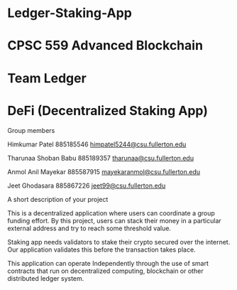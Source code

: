 # Ledger-Staking-App
# CPSC 559 Advanced Blockchain
# Team Ledger
# DeFi (Decentralized Staking App)

Group members

Himkumar Patel  		885185546		himpatel5244@csu.fullerton.edu

Tharunaa Shoban Babu	885189357		tharunaa@csu.fullerton.edu

Anmol Anil Mayekar           885587915		mayekaranmol@csu.fullerton.edu

Jeet Ghodasara                 885867226		 jeet99@csu.fullerton.edu


A short description of your project

This is a decentralized application where users can coordinate a group funding effort. By this project, users can stack their money in a particular external address and try to reach some threshold value.

Staking app needs validators to stake their crypto secured over the internet. Our application validates this before the transaction takes place.

This application can operate Independently through the use of smart contracts that run on decentralized computing, blockchain or other distributed ledger system. 

